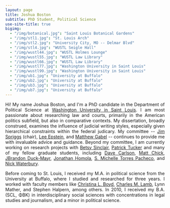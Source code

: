 ```yaml
---
layout: page
title: Joshua Boston
subtitle: PhD Student, Political Science
use-site-title: true
bigimg:
  - "/img/botanical.jpg": "Saint Louis Botanical Gardens"
  - "/img/stl1.jpg": "St. Louis Arch"
  - "/img/stl2.jpg": "University City, MO -- Delmar Blvd"
  - "/img/stl4.jpg": "WUSTL Seigle Hall"
  - "/img/wustl44.jpg": "WUSTL Holmes Lounge"
  - "/img/wustl55.jpg": "WUSTL Law Library"
  - "/img/wustl66.jpg": "WUSTL Law Library"
  - "/img/wustl77.jpg": "Washington University in Saint Louis"
  - "/img/wustl99.jpg": "Washington University in Saint Louis"
  - "/img/ub1.jpg": "University at Buffalo"
  - "/img/ub2.jpg": "University at Buffalo"
  - "/img/ub3.jpg": "University at Buffalo"
  - "/img/ub7.jpg": "University at Buffalo"
---
```


<p align="justify">Hi! My name Joshua Boston, and I'm a PhD candidate in the Department of Political Science at <a href="http://polisci.wustl.edu/" target="_blank">Washington University in Saint Louis</a>. I am most passionate about researching law and courts, primarily in the American politics subfield, but also in comparative contexts. My dissertation, broadly construed, examines the influence of judicial writing styles, especially given hierarchical constraints within the federal judicary. My committee -- <a href="http://polisci.wustl.edu/" target="_blank">Jim Spriggs</a> (chair), <a href="http://polisci.wustl.edu/" target="_blank">Lee Epstein</a>, and <a href="http://polisci.wustl.edu/" target="_blank">Matthew Gabel</a> -- continues to provide me with invaluable advice and guidance. Beyond my committee, I am currently working on research projects with <a href="http://polisci.wustl.edu/" target="_blank">Betsy Sinclair</a>, <a href="http://polisci.wustl.edu/" target="_blank">Patrick Tucker</a> and many of my fellow graduate students, including <a href="http://polisci.wustl.edu/" target="_blank">Dave Carlson</a>, <a href="http://polisci.wustl.edu/" target="_blank">Matt Chick</a>, <a href="http://polisci.wustl.edu/" target="_blank">JBrandon Duck-Mayr</a>, <a href="http://polisci.wustl.edu/" target="_blank">Jonathan Homola</a>, <a href="http://polisci.wustl.edu/" target="_blank">S. Michelle Torres Pacheco</a>, and <a href="http://polisci.wustl.edu/" target="_blank">Nick Waterbury</a>.</p>

<p align="justify">Before coming to St. Louis, I received my M.A. in political science from the University at Buffalo, where I studied and researched for three years. I worked with faculty members like <a href="http://clboyd.net/" target="_blank">Christina L. Boyd</a>, <a href="http://polsci.buffalo.edu/facultystaff/lamb/" target="_blank">Charles M. Lamb</a>, Lynn Mather, and Stephen Halpern, among others. In 2010, I received my B.A. (SCL, ΦΒΚ) in interdisciplinary social sciences with concentrations in legal studies and journalism, and a minor in political science.</p>

